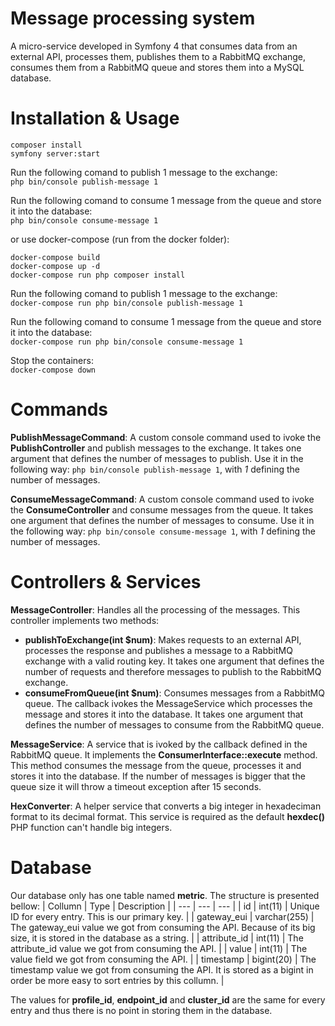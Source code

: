 # Message processing system
A micro-service developed in Symfony 4 that consumes data from an external API, processes them, publishes them to a RabbitMQ exchange, consumes them from a RabbitMQ queue and stores them into a MySQL database.

# Installation & Usage
```
composer install
symfony server:start
```
Run the following comand to publish 1 message to the exchange:<br/>
`php bin/console publish-message 1`<br/>

Run the following comand to consume 1 message from the queue and store it into the database:<br/>
`php bin/console consume-message 1`

or use docker-compose (run from the docker folder):
```
docker-compose build
docker-compose up -d
docker-compose run php composer install
```
Run the following comand to publish 1 message to the exchange:<br/>
`docker-compose run php bin/console publish-message 1`<br/>

Run the following comand to consume 1 message from the queue and store it into the database:<br/>
`docker-compose run php bin/console consume-message 1`

Stop the containers:</br>
`docker-compose down`

# Commands
<b>PublishMessageCommand</b>: A custom console command used to ivoke the <b>PublishController</b> and publish messages to the exchange. It takes one argument that defines the number of messages to publish. Use it in the following way: `php bin/console publish-message 1`, with *1* defining the number of messages.

<b>ConsumeMessageCommand</b>: A custom console command used to ivoke the <b>ConsumeController</b> and consume messages from the queue. It takes one argument that defines the number of messages to consume. Use it in the following way: `php bin/console consume-message 1`, with *1* defining the number of messages.

# Controllers & Services
**MessageController**: Handles all the processing of the messages. This controller implements two methods:
- **publishToExchange(int $num)**: Makes requests to an external API, processes the response and publishes a message to a RabbitMQ exchange with a valid routing key. It takes one argument that defines the number of requests and therefore messages to publish to the RabbitMQ exchange.
- **consumeFromQueue(int $num)**: Consumes messages from a RabbitMQ queue. The callback ivokes the MessageService which processes the message and stores it into the database. It takes one argument that defines the number of messages to consume from the RabbitMQ queue.

<b>MessageService</b>: A service that is ivoked by the callback defined in the RabbitMQ queue. It implements the <b>ConsumerInterface::execute</b> method. This method consumes the message from the queue, processes it and stores it into the database. If the number of messages is bigger that the queue size it will throw a timeout exception after 15 seconds.

<b>HexConverter</b>: A helper service that converts a big integer in hexadeciman format to its decimal format. This service is required as the default <b>hexdec()</b> PHP function can't handle big integers.

# Database
Our database only has one table named **metric**. The structure is presented bellow:
| Collumn | Type | Description |
| --- | --- | --- |
| id | int(11) | Unique ID for every entry. This is our primary key. |
| gateway_eui | varchar(255) | The gateway_eui value we got from consuming the API. Because of its big size, it is stored in the database as a string. |
| attribute_id | int(11) | The attribute_id value we got from consuming the API. |
| value | int(11) | The value field we got from consuming the API. |
| timestamp | bigint(20) | The timestamp value we got from consuming the API. It is stored as a bigint in order be more easy to sort entries by this collumn. |

The values for **profile_id**, **endpoint_id** and **cluster_id** are the same for every entry and thus there is no point in storing them in the database.
